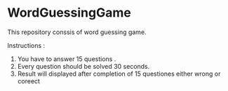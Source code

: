 # WordGuessingGame
 
This repository conssis of word guessing game.

Instructions : 

1. You have to answer 15 questions .
2. Every question should be solved 30 seconds.
3. Result will displayed after completion of 15 questiones either wrong or coreect
